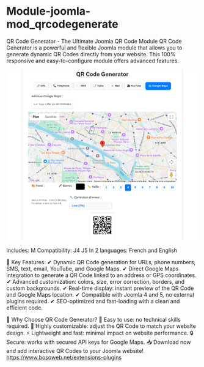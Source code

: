 # Module-joomla-mod_qrcodegenerate


QR Code Generator - The Ultimate Joomla QR Code Module
QR Code Generator is a powerful and flexible Joomla module that allows you to generate dynamic QR Codes directly from your website. This 100% responsive and easy-to-configure module offers advanced features.

![Module Overview](Module%20QR%20code%20generator%201.png)

Includes: M
Compatibility: J4 J5
In 2 languages: French and English

🚀 Key Features:
✔ Dynamic QR Code generation for URLs, phone numbers, SMS, text, email, YouTube, and Google Maps.
✔ Direct Google Maps integration to generate a QR Code linked to an address or GPS coordinates.
✔ Advanced customization: colors, size, error correction, borders, and custom backgrounds.
✔ Real-time display: instant preview of the QR Code and Google Maps location.
✔ Compatible with Joomla 4 and 5, no external plugins required.
✔ SEO-optimized and fast-loading with a clean and efficient code.

📌 Why Choose QR Code Generator?
📍 Easy to use: no technical skills required.
🎨 Highly customizable: adjust the QR Code to match your website design.
⚡ Lightweight and fast: minimal impact on website performance.
🔒 Secure: works with secured API keys for Google Maps.
📥 Download now and add interactive QR Codes to your Joomla website!
https://www.bosqweb.net/extensions-plugins

